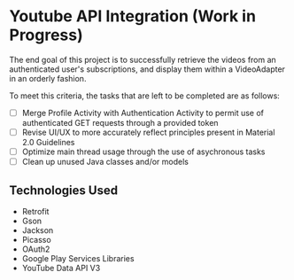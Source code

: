 # Youtube API Integration (Work in Progress)
The end goal of this project is to successfully retrieve the videos from an authenticated user's subscriptions, and display them within a VideoAdapter in an orderly fashion.

To meet this criteria, the tasks that are left to be completed are as follows:
- [ ] Merge Profile Activity with Authentication Activity to permit use of authenticated GET requests through a provided token
- [ ] Revise UI/UX to more accurately reflect principles present in Material 2.0 Guidelines
- [ ] Optimize main thread usage through the use of asychronous tasks 
- [ ] Clean up unused Java classes and/or models

## Technologies Used
- Retrofit
- Gson
- Jackson
- Picasso
- OAuth2
- Google Play Services Libraries
- YouTube Data API V3


